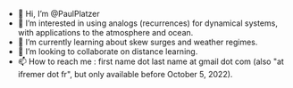 - 👋 Hi, I’m @PaulPlatzer
- 👀 I’m interested in using analogs (recurrences) for dynamical systems, with applications to the atmosphere and ocean.
- 🌱 I’m currently learning about skew surges and weather regimes.
- 💞️ I’m looking to collaborate on distance learning.
- 📫 How to reach me : first name dot last name at gmail dot com (also "at ifremer dot fr", but only available before October 5, 2022).

<!---
PaulPlatzer/PaulPlatzer is a ✨ special ✨ repository because its `README.md` (this file) appears on your GitHub profile.
You can click the Preview link to take a look at your changes.
--->
